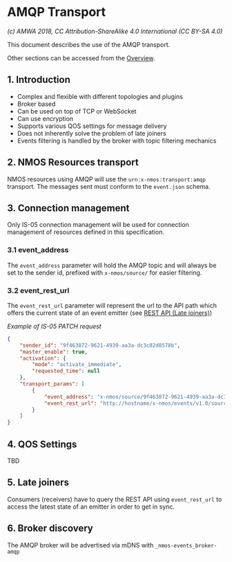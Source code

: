 # AMQP Transport

_(c) AMWA 2018, CC Attribution-ShareAlike 4.0 International (CC BY-SA 4.0)_

This document describes the use of the AMQP transport.

Other sections can be accessed from the [Overview](1.0.%20Overview.md).

## 1. Introduction

* Complex and flexible with different topologies and plugins
* Broker based
* Can be used on top of TCP or WebSocket
* Can use encryption
* Supports various QOS settings for message delivery
* Does not inherently solve the problem of late joiners
* Events filtering is handled by the broker with topic filtering mechanics

## 2. NMOS Resources transport

NMOS resources using AMQP will use the `urn:x-nmos:transport:amqp` transport. The messages sent must conform to the `event.json` schema.

## 3. Connection management

Only IS-05 connection management will be used for connection management of resources defined in this specification.

### 3.1 event_address

The `event_address` parameter will hold the AMQP topic and will always be set to the sender id, prefixed with `x-nmos/source/` for easier filtering.

### 3.2 event_rest_url

The `event_rest_url` parameter will represent the url to the API path which offers the current state of an event emitter (see [REST API (Late joiners)](5.0%20Rest_api_late_joiners.md))

_Example of IS-05 PATCH request_

```json
{
    "sender_id": "9f463872-9621-4939-aa3a-dc3c82d8578b",
    "master_enable": true,
    "activation": {
        "mode": "activate_immediate",
        "requested_time": null
    },
    "transport_params": [
        {
            "event_address": "x-nmos/source/9f463872-9621-4939-aa3a-dc3c82d8578b",
            "event_rest_url": "http://hostname/x-nmos/events/v1.0/sources/9f463872-9621-4939-aa3a-dc3c82d8578b/"
        }
    ]
}
```

## 4. QOS Settings

TBD

## 5. Late joiners

Consumers (receivers) have to query the REST API using `event_rest_url` to access the latest state of an emitter in order to get in sync.

## 6. Broker discovery

The AMQP broker will be advertised via mDNS with `_nmos-events_broker-amqp`
